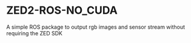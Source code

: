 # ZED2-ROS-NO_CUDA
A simple ROS package to output rgb images and sensor stream without requiring the ZED SDK
